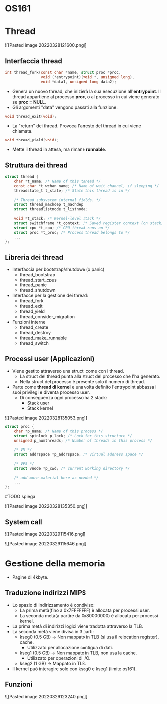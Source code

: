 # OS161

# Thread
![[Pasted image 20220328121600.png]]

## Interfaccia thread
``` C
int thread_fork(const char *name, struct proc *proc,
				void (*entrypoint)(void *, unsigned long),
				void *data1, unsigned long data2);
```
- Genera un nuovo thread, che inizierà la sua esecuzione all'**entrypoint**. Il thread appartiene al processo **proc**, o al processo in cui viene generato se **proc = NULL**.
- Gli argomenti "data" vengono passati alla funzione.

``` C
void thread_exit(void);
```
- La "return" dei thread. Provoca l'arresto del thread in cui viene chiamata.

``` C
void thread_yield(void);
```
- Mette il thread in attesa, ma rimane **runnable**.


## Struttura dei thread
``` C
struct thread {
	char *t_name; /* Name of this thread */
	const char *t_wchan_name; /* Name of wait channel, if sleeping */
	threadstate_t t_state; /* State this thread is in */
	
	/* Thread subsystem internal fields. */
	struct thread_machdep t_machdep;
	struct threadlistnode t_listnode;
	
	void *t_stack; /* Kernel-level stack */
	struct switchframe *t_context; /* Saved register context (on stack) */
	struct cpu *t_cpu; /* CPU thread runs on */
	struct proc *t_proc; /* Process thread belongs to */
	...
};
```

## Libreria dei thread
- Interfaccia per bootstrap/shutdown (o panic)
	- thread_bootstrap
	- thread_start_cpus
	- thread_panic
	- thread_shutdown
- Interfacce per la gestione dei thread:
	- thread_fork
	- thread_exit
	- thread_yield
	- thread_consider_migration
- Funzioni interne
	- thread_create
	- thread_destroy
	- thread_make_runnable
	- thread_switch

## Processi user (Applicazioni)
- Viene gestito attraverso una struct, come con i thread.
	- La struct del thread punta alla struct del processo che l'ha generato.
	- Nella struct del processo è presente solo il numero di thread.
- Parte come **thread di kernel** e una volta definito l'entrypoint abbassa i suoi privilegi e diventa processo user.
	- Di conseguenza ogni processo ha 2 stack:
		- Stack user
		- Stack kernel

![[Pasted image 20220328135053.png]]

``` c
struct proc {
	char *p_name; /* Name of this process */
	struct spinlock p_lock; /* Lock for this structure */
	unsigned p_numthreads; /* Number of threads in this process */
	
	/* VM */
	struct addrspace *p_addrspace; /* virtual address space */
	
	/* VFS */
	struct vnode *p_cwd; /* current working directory */
	
	/* add more material here as needed */
	...
};
```

#TODO spiega 

![[Pasted image 20220328135350.png]]

## System call
![[Pasted image 20220329115416.png]]

![[Pasted image 20220329115646.png]]

# Gestione della memoria
- Pagine di 4kbyte.

## Traduzione indirizzi MIPS
- Lo spazio di indirizzamento è condiviso:
	- La prima metà(fino a 0x7FFFFFFF) è allocata per processi user.
	- La seconda metà(a partire da 0x80000000) è allocata per processi kernel.
- La prima metà di indirizzi logici viene tradotta attraverso la TLB.
- La seconda metà viene divisa in 3 parti:
	- kseg0 (0.5 GB) -> Non mappato in TLB (si usa il relocation register), cache.
		- Utilizzato per allocazione contigua di dati.  
	- kseg1 (0.5 GB) -> Non mappato in TLB, non usa la cache.
		- Utilizzato per operazioni di I/O.
	- kseg2 (1 GB) -> Mappato in TLB.
- Il kernel può interagire solo con kseg0 e kseg1 (limite os161).

## Funzioni
![[Pasted image 20220329123240.png]]